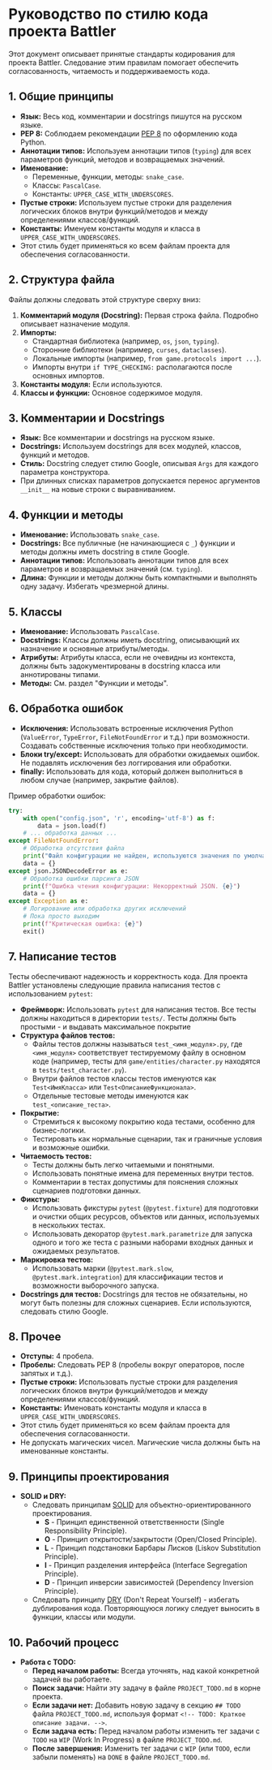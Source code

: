 # Руководство по стилю кода проекта Battler

Этот документ описывает принятые стандарты кодирования для проекта Battler. Следование этим правилам помогает обеспечить согласованность, читаемость и поддерживаемость кода.

## 1. Общие принципы

* **Язык:** Весь код, комментарии и docstrings пишутся на русском языке.
* **PEP 8:** Соблюдаем рекомендации [PEP 8](https://peps.python.org/pep-0008/) по оформлению кода Python.
* **Аннотации типов:** Используем аннотации типов (`typing`) для всех параметров функций, методов и возвращаемых значений.
* **Именование:**
  * Переменные, функции, методы: `snake_case`.
  * Классы: `PascalCase`.
  * Константы: `UPPER_CASE_WITH_UNDERSCORES`.
* **Пустые строки:** Используем пустые строки для разделения логических блоков внутри функций/методов и между определениями классов/функций.
* **Константы:** Именуем константы модуля и класса в `UPPER_CASE_WITH_UNDERSCORES`.
* Этот стиль будет применяться ко всем файлам проекта для обеспечения согласованности.

## 2. Структура файла

Файлы должны следовать этой структуре сверху вниз:

1. **Комментарий модуля (Docstring):** Первая строка файла. Подробно описывает назначение модуля.
2. **Импорты:**
   * Стандартная библиотека (например, `os`, `json`, `typing`).
   * Сторонние библиотеки (например, `curses`, `dataclasses`).
   * Локальные импорты (например, `from game.protocols import ...`).
   * Импорты внутри `if TYPE_CHECKING:` располагаются после основных импортов.
3. **Константы модуля:** Если используются.
4. **Классы и функции:** Основное содержимое модуля.

## 3. Комментарии и Docstrings

* **Язык:** Все комментарии и docstrings на русском языке.
* **Docstrings:** Используем docstrings для всех модулей, классов, функций и методов.
* **Стиль:** Docstring следует стилю Google, описывая `Args` для каждого параметра конструктора.
* При длинных списках параметров допускается перенос аргументов `__init__` на новые строки с выравниванием.

## 4. Функции и методы

* **Именование:** Использовать `snake_case`.
* **Docstrings:** Все публичные (не начинающиеся с `_`) функции и методы должны иметь docstring в стиле Google.
* **Аннотации типов:** Использовать аннотации типов для всех параметров и возвращаемых значений (см. `typing`).
* **Длина:** Функции и методы должны быть компактными и выполнять одну задачу. Избегать чрезмерной длины.

## 5. Классы

* **Именование:** Использовать `PascalCase`.
* **Docstrings:** Классы должны иметь docstring, описывающий их назначение и основные атрибуты/методы.
* **Атрибуты:** Атрибуты класса, если не очевидны из контекста, должны быть задокументированы в docstring класса или аннотированы типами.
* **Методы:** См. раздел "Функции и методы".

## 6. Обработка ошибок

* **Исключения:** Использовать встроенные исключения Python (`ValueError`, `TypeError`, `FileNotFoundError` и т.д.) при возможности. Создавать собственные исключения только при необходимости.
* **Блоки try/except:** Использовать для обработки ожидаемых ошибок. Не подавлять исключения без логгирования или обработки.
* **finally:** Использовать для кода, который должен выполниться в любом случае (например, закрытие файлов).

Пример обработки ошибок:

```python
try:
    with open("config.json", 'r', encoding='utf-8') as f:
        data = json.load(f)
    # ... обработка данных ...
except FileNotFoundError:
    # Обработка отсутствия файла
    print("Файл конфигурации не найден, используются значения по умолчанию.")
    data = {}
except json.JSONDecodeError as e:
    # Обработка ошибки парсинга JSON
    print(f"Ошибка чтения конфигурации: Некорректный JSON. {e}")
    data = {}
except Exception as e:
    # Логирование или обработка других исключений
    # Пока просто выходим
    print(f"Критическая ошибка: {e}")
    exit()
```
## 7. Написание тестов

Тесты обеспечивают надежность и корректность кода. Для проекта Battler установлены следующие правила написания тестов с использованием `pytest`:

* **Фреймворк:** Использовать `pytest` для написания тестов. Все тесты должны находиться в директории `tests/`. Тесты должны быть простыми - и выдавать максимальное покрытие
* **Структура файлов тестов:**
  * Файлы тестов должны называться `test_<имя_модуля>.py`, где `<имя_модуля>` соответствует тестируемому файлу в основном коде (например, тесты для `game/entities/character.py` находятся в `tests/test_character.py`).
  * Внутри файлов тестов классы тестов именуются как `Test<ИмяКласса>` или `Test<ОписаниеФункционала>`.
  * Отдельные тестовые методы именуются как `test_<описание_теста>`.
* **Покрытие:**
  * Стремиться к высокому покрытию кода тестами, особенно для бизнес-логики.
  * Тестировать как нормальные сценарии, так и граничные условия и возможные ошибки.
* **Читаемость тестов:**
  * Тесты должны быть легко читаемыми и понятными.
  * Использовать понятные имена для переменных внутри тестов.
  * Комментарии в тестах допустимы для пояснения сложных сценариев подготовки данных.
* **Фикстуры:**
  * Использовать фикстуры `pytest` (`@pytest.fixture`) для подготовки и очистки общих ресурсов, объектов или данных, используемых в нескольких тестах.
  * Использовать декоратор `@pytest.mark.parametrize` для запуска одного и того же теста с разными наборами входных данных и ожидаемых результатов.
* **Маркировка тестов:**
  * Использовать марки (`@pytest.mark.slow`, `@pytest.mark.integration`) для классификации тестов и возможности выборочного запуска.
* **Docstrings для тестов:** Docstrings для тестов не обязательны, но могут быть полезны для сложных сценариев. Если используются, следовать стилю Google.

## 8. Прочее

* **Отступы:** 4 пробела.
* **Пробелы:** Следовать PEP 8 (пробелы вокруг операторов, после запятых и т.д.).
* **Пустые строки:** Использовать пустые строки для разделения логических блоков внутри функций/методов и между определениями классов/функций.
* **Константы:** Именовать константы модуля и класса в `UPPER_CASE_WITH_UNDERSCORES`.
* Этот стиль будет применяться ко всем файлам проекта для обеспечения согласованности.
* Не допускать магических чисел. Магические числа должны быть на именованные константы.

## 9. Принципы проектирования

* **SOLID и DRY:**
  * Следовать принципам [SOLID](https://ru.wikipedia.org/wiki/SOLID_(%D0%BE%D0%B1%D1%8A%D0%B5%D0%BA%D1%82%D0%BD%D0%BE-%D0%BE%D1%80%D0%B8%D0%B5%D0%BD%D1%82%D0%B8%D1%80%D0%BE%D0%B2%D0%B0%D0%BD%D0%BD%D0%BE%D0%B5_%D0%BF%D1%80%D0%BE%D0%B3%D1%80%D0%B0%D0%BC%D0%BC%D0%B8%D1%80%D0%BE%D0%B2%D0%B0%D0%BD%D0%B8%D0%B5)) для объектно-ориентированного проектирования.
    * **S** - Принцип единственной ответственности (Single Responsibility Principle).
    * **O** - Принцип открытости/закрытости (Open/Closed Principle).
    * **L** - Принцип подстановки Барбары Лисков (Liskov Substitution Principle).
    * **I** - Принцип разделения интерфейса (Interface Segregation Principle).
    * **D** - Принцип инверсии зависимостей (Dependency Inversion Principle).
  * Следовать принципу [DRY](https://ru.wikipedia.org/wiki/Don%E2%80%99t_repeat_yourself) (Don't Repeat Yourself) - избегать дублирования кода. Повторяющуюся логику следует выносить в функции, классы или модули.

## 10. Рабочий процесс

* **Работа с TODO:**
  * **Перед началом работы:** Всегда уточнять, над какой конкретной задачей вы работаете.
  * **Поиск задачи:** Найти эту задачу в файле `PROJECT_TODO.md` в корне проекта.
  * **Если задачи нет:** Добавить новую задачу в секцию `## TODO` файла `PROJECT_TODO.md`, используя формат `<!-- TODO: Краткое описание задачи. -->`.
  * **Если задача есть:** Перед началом работы изменить тег задачи с `TODO` на `WIP` (Work In Progress) в файле `PROJECT_TODO.md`.
  * **После завершения:** Изменить тег задачи с `WIP` (или `TODO`, если забыли поменять) на `DONE` в файле `PROJECT_TODO.md`.